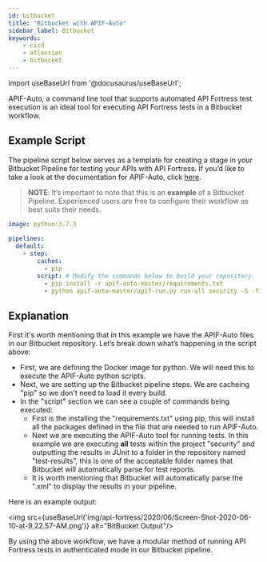 ```yaml
---
id: bitbucket
title: "Bitbucket with APIF-Auto"
sidebar_label: Bitbucket
keywords:
    - cicd
    - atlassian
    - bitbucket
---
```


import useBaseUrl from '@docusaurus/useBaseUrl';

APIF-Auto, a command line tool that supports automated API Fortress test execution is an ideal tool for executing API Fortress tests in a Bitbucket workflow. 

## Example Script

The pipeline script below serves as a template for creating a stage in your Bitbucket Pipeline for testing your APIs with API Fortress. If you’d like to take a look at the documentation for APIF-Auto, click [here](/api-testing/on-prem/ci/apif-auto). 

> __NOTE__: It’s important to note that this is an **example** of a Bitbucket Pipeline. Experienced users are free to configure their workflow as best suits their needs.

```yaml
image: python:3.7.3  
  
pipelines:  
  default:  
    - step:  
        caches:  
          - pip  
        script: # Modify the commands below to build your repository.  
          - pip install -r apif-auto-master/requirements.txt  
          - python apif-auto-master/apif-run.py run-all security -S -f junit -o test-results/junit.xml
```

## Explanation

First it's worth mentioning that in this example we have the APIF-Auto files in our Bitbucket repository. Let’s break down what’s happening in the script above:  

- First, we are defining the Docker image for python. We will need this to execute the APIF-Auto python scripts.
- Next, we are setting up the Bitbucket pipeline steps. We are cacheing "pip" so we don't need to load it every build.
- In the "script" section we can see a couple of commands being executed:
    - First is the installing the "requirements.txt" using pip, this will install all the packages defined in the file that are needed to run APIF-Auto.
    - Next we are executing the APIF-Auto tool for running tests. In this example we are executing **all** tests within the project "security" and outputting the results in JUnit to a folder in the repository named "test-results", this is one of the acceptable folder names that Bitbucket will automatically parse for test reports.
    - It is worth mentioning that Bitbucket will automatically parse the ".xml" to display the results in your pipeline.

Here is an example output:

 <img src={useBaseUrl('img/api-fortress/2020/06/Screen-Shot-2020-06-10-at-9.22.57-AM.png')} alt="BitBucket Output"/>

By using the above workflow, we have a modular method of running API Fortress tests in authenticated mode in our Bitbucket pipeline.

